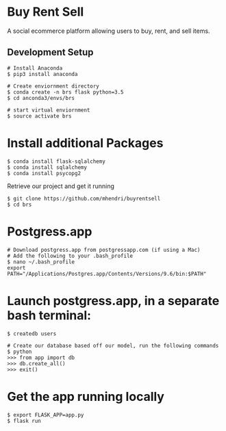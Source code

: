 # Buy Rent Sell
A social ecommerce platform allowing users to buy, rent, and sell items. 

## Development Setup

```
# Install Anaconda
$ pip3 install anaconda
```

```
# Create enviornment directory
$ conda create -n brs flask python=3.5
$ cd anconda3/envs/brs

# start virtual enviornment
$ source activate brs
```

# Install additional Packages
```
$ conda install flask-sqlalchemy
$ conda install sqlalchemy 
$ conda install psycopg2
```

Retrieve our project and get it running
```
$ git clone https://github.com/mhendri/buyrentsell
$ cd brs
```

# Postgress.app
```
# Download postgress.app from postgressapp.com (if using a Mac)
# Add the following to your .bash_profile
$ nano ~/.bash_profile 
export PATH="/Applications/Postgres.app/Contents/Versions/9.6/bin:$PATH"
```

# Launch postgress.app, in a separate bash terminal:
```
$ createdb users

# Create our database based off our model, run the following commands
$ python
>>> from app import db
>>> db.create_all()
>>> exit()
```
# Get the app running locally
```
$ export FLASK_APP=app.py
$ flask run
```
